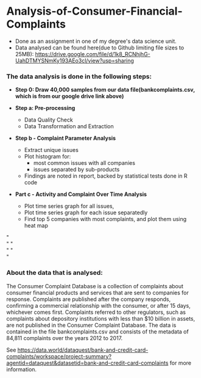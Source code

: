 # Analysis-of-Consumer-Financial-Complaints

- Done as an assignment in one of my degree's data science unit.
- Data analysed can be found here(due to Github limiting file sizes to 25MB): https://drive.google.com/file/d/1k8_RCNhjhG-UahDTMYSNmKy193AEo3cl/view?usp=sharing



### The data analysis is done in the following steps:
- **Step 0: Draw 40,000 samples from our data file(bankcomplaints.csv, which is from our google drive link above)**

- **Step a: Pre-processing**
  - Data Quality Check
  - Data Transformation and Extraction
  
- **Step b - Complaint Parameter Analysis**
  - Extract unique issues
  - Plot histogram for:
    -  most common issues with all companies
    -  issues separated by sub-products
  - Findings are noted in report, backed by statistical tests done in R code

- **Part c - Activity and Complaint Over Time Analysis**
  - Plot time series graph for all issues, 
  - Plot time series graph for each issue separatedly
  - Find top 5 companies with most complaints, and plot them using heat map




"\
"
"\
"
"\
"




### About the data that is analysed:

The Consumer Complaint Database is a collection of complaints about consumer financial products 
and services that are sent to companies for response. Complaints are published after the company 
responds, confirming a commercial relationship with the consumer, or after 15 days, whichever 
comes first. Complaints referred to other regulators, such as complaints about depository 
institutions with less than $10 billion in assets, are not published in the Consumer Complaint 
Database. The data is contained in the file bankcomplaints.csv and consists of the metadata of 
84,811 complaints over the years 2012 to 2017. 

See https://data.world/dataquest/bank-and-credit-card-complaints/workspace/project-summary?agentid=dataquest&datasetid=bank-and-credit-card-complaints for more information.

